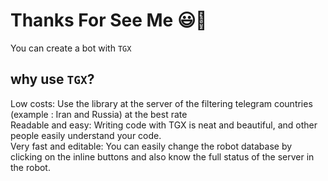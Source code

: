 # Thanks For See Me 😃🖤

You can create a bot with `TGX`

## why use `TGX`?

Low costs: Use the library at the server of the filtering telegram countries (example : Iran and Russia) at the best rate
</br>
Readable and easy: Writing code with TGX is neat and beautiful, and other people easily understand your code.
</br>
Very fast and editable: You can easily change the robot database by clicking on the inline buttons and also know the full status of the server in the robot.
